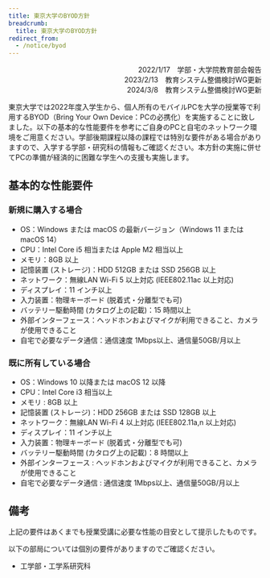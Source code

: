 ```yaml
---
title: 東京大学のBYOD方針
breadcrumb:
  title: 東京大学のBYOD方針
redirect_from:
  - /notice/byod
---
```


<div style="text-align: right">
<div>2022/1/17　学部・大学院教育部会報告</div>
<div>2023/2/13　教育システム整備検討WG更新</div>
<div>2024/3/8　教育システム整備検討WG更新</div>
</div>

東京大学では2022年度入学生から、個人所有のモバイルPCを大学の授業等で利用するBYOD（Bring Your Own Device：PCの必携化）を実施することに致しました。以下の基本的な性能要件を参考にご自身のPCと自宅のネットワーク環境をご用意ください。学部後期課程以降の課程では特別な要件がある場合がありますので、入学する学部・研究科の情報もご確認ください。本方針の実施に併せてPCの準備が経済的に困難な学生への支援も実施します。

## 基本的な性能要件

### 新規に購入する場合
- OS：Windows または macOS の最新バージョン（Windows 11 または macOS 14）
- CPU：Intel Core i5 相当または Apple M2 相当以上
- メモリ：8GB 以上
- 記憶装置 (ストレージ)：HDD 512GB または SSD 256GB 以上
- ネットワーク：無線LAN Wi-Fi 5 以上対応 (IEEE802.11ac 以上対応)
- ディスプレイ：11 インチ以上
- 入力装置：物理キーボード (脱着式・分離型でも可)
- バッテリー駆動時間 (カタログ上の記載)：15 時間以上
- 外部インターフェース：ヘッドホンおよびマイクが利用できること、カメラが使用できること
- 自宅で必要なデータ通信：通信速度 1Mbps以上、通信量50GB/月以上

### 既に所有している場合

- OS：Windows 10 以降または macOS 12 以降
- CPU：Intel Core i3 相当以上
- メモリ : 8GB 以上
- 記憶装置 (ストレージ)：HDD 256GB または SSD 128GB 以上
- ネットワーク：無線LAN Wi-Fi 4 以上対応 (IEEE802.11a,n 以上対応)
- ディスプレイ：11 インチ以上
- 入力装置：物理キーボード (脱着式・分離型でも可)
- バッテリー駆動時間 (カタログ上の記載)：8 時間以上
- 外部インターフェース : ヘッドホンおよびマイクが利用できること、カメラが使用できること
- 自宅で必要なデータ通信 : 通信速度 1Mbps以上、通信量50GB/月以上

## 備考

上記の要件はあくまでも授業受講に必要な性能の目安として提示したものです。

以下の部局については個別の要件がありますのでご確認ください。

- 工学部・工学系研究科
